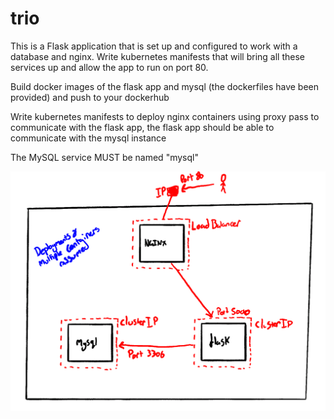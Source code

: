 # trio

This is a Flask application that is set up and configured to work with a database and nginx. Write kubernetes manifests that will bring all these services up and allow the app to run on port 80.

Build docker images of the flask app and mysql (the dockerfiles have been provided) and push to your dockerhub

Write kubernetes manifests to deploy nginx containers using proxy pass to communicate with the flask app, the flask app should be able to communicate with the mysql instance

The MySQL service MUST be named "mysql"

![Diagram](./images/diagram.png)